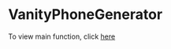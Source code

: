 # VanityPhoneGenerator

To view main function, click [here](/amplify/backend/function/VanityGeneratorFunction/src/)

